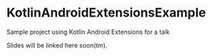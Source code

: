 # KotlinAndroidExtensionsExample
Sample project using Kotlin Android Extensions for a talk

Slides will be linked here soon(tm).
